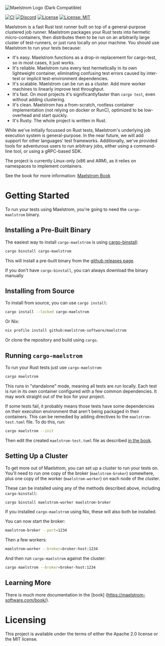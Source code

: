 ![Maelstrom Logo (Dark Compatible)](https://github.com/maelstrom-software/maelstrom/assets/146376379/7b46a1c1-e67f-412a-b618-42f7e2c25139)

[![CI](https://github.com/maelstrom-software/maelstrom/actions/workflows/ci.yml/badge.svg)](https://github.com/maelstrom-software/maelstrom/actions/workflows/ci.yml)
[![Discord](https://img.shields.io/discord/1197610263147462736)](https://discord.gg/WGacKK5eZz)
[![License](https://img.shields.io/badge/License-Apache_2.0-blue.svg)](https://opensource.org/licenses/Apache-2.0)
[![License: MIT](https://img.shields.io/badge/License-MIT-yellow.svg)](https://opensource.org/licenses/MIT)

Maelstrom is a fast Rust test runner built on top of a general-purpose
clustered job runner. Maelstrom packages your Rust tests into hermetic
micro-containers, then distributes them to be run on an arbitrarily large
cluster of test-runners, or just runs locally on your machine. You should use
Maelstrom to run your tests because:

* It's easy. Maelstrom functions as a drop-in replacement for cargo-test, so in most cases, it just works.
* It's reliable. Maelstrom runs every test hermetically in its own lightweight
  container, eliminating confusing test errors caused by inter-test or implicit
  test-environment dependencies.
* It's scalable. Maelstrom can be run as a cluster. Add more worker machines to
  linearly improve test throughput.
* It's fast. On most projects it's significantlyfaster than `cargo test`, even
  without adding clustering.
* It's clean. Maelstrom has a from-scratch, rootless container implementation
  (not relying on docker or RunC), optimized to be low-overhead and start
  quickly.
* It's Rusty. The whole project is written in Rust.

While we've initially focussed on Rust tests, Maelstrom's underlying job
execution system is general-purpose. In the near future, we will add support
for other languages' test frameworks. Additionally, we've provided tools for
adventurous users to run arbitrary jobs, either using a command-line tool, or
using a gRPC-based SDK.

The project is currently Linux-only (x86 and ARM), as it relies on namespaces
to implement containers.

See the book for more information:
[Maelstrom Book](https://maelstrom-software.com/book/)

# Getting Started

To run your tests using Maelstrom, you're going to need the `cargo-maelstrom` binary. 

## Installing a Pre-Built Binary

The easiest way to install `cargo-maelstrom` is using [cargo-binstall](https://github.com/cargo-bins/cargo-binstall):

```bash
cargo binstall cargo-maelstrom
```

This will install a pre-built binary from the [github releases page](https://github.com/maelstrom-software/maelstrom/releases).

If you don't have `cargo-binstall`, you can always download the binary manually

## Installing from Source

To install from source, you can use `cargo install`:

```bash
cargo install --locked cargo-maelstrom
```

Or Nix:

```bash
nix profile install github:maelstrom-software/maelstrom
```

Or clone the repository and build using `cargo`.

## Running `cargo-maelstrom`

To run your Rust tests just use `cargo-maelstrom`:

```bash
cargo maelstrom
```

This runs in "standalone" mode, meaning all tests are run locally. Each test is
run in its own container configured with a few common dependencies. It may work
straight out of the box for your project.

If some tests fail, it probably means those tests have some dependencies on
their execution environment that aren't being packaged in their containers.
This can be remedied by adding directives to the `maelstrom-test.toml` file. To
do this, run:

```bash
cargo maelstrom --init
```

Then edit the created `maelstrom-test.toml` file as described [in the book](https://maelstrom-software.com/book/cargo_maelstrom/execution_environment.html).

## Setting Up a Cluster

To get more out of Maelstrom, you can set up a cluster to run your tests on.
You'll need to run one copy of the broker (`maelstrom-broker`) somewhere, plus
one copy of the worker (`maelstrom-worker`) on each node of the cluster.

These can be installed using any of the methods described above, including `cargo-binstall`:

```bash
cargo binstall maelstrom-worker maelstrom-broker
```

If you installed `cargo-maelstrom` using Nix, these will also both be installed.

You can now start the broker:

```bash
maelstrom-broker --port=1234
```

Then a few workers:

```bash
maelstrom-worker --broker=broker-host:1234
```

And then run `cargo-maelstrom` against the cluster:

```bash
cargo maelstrom --broker=broker-host:1234
```

## Learning More

There is much more documentation in the [book] (https://maelstrom-software.com/book/).

# Licensing

This project is available under the terms of either the Apache 2.0 license or the MIT license.
